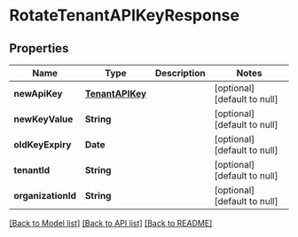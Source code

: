 # RotateTenantAPIKeyResponse
## Properties

| Name | Type | Description | Notes |
|------------ | ------------- | ------------- | -------------|
| **newApiKey** | [**TenantAPIKey**](TenantAPIKey.md) |  | [optional] [default to null] |
| **newKeyValue** | **String** |  | [optional] [default to null] |
| **oldKeyExpiry** | **Date** |  | [optional] [default to null] |
| **tenantId** | **String** |  | [optional] [default to null] |
| **organizationId** | **String** |  | [optional] [default to null] |

[[Back to Model list]](../README.md#documentation-for-models) [[Back to API list]](../README.md#documentation-for-api-endpoints) [[Back to README]](../README.md)

